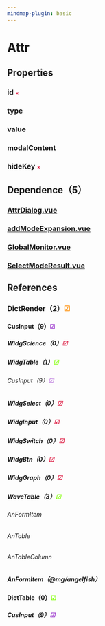 ```yaml
---
mindmap-plugin: basic
---
```


# Attr

## Properties

### id <font size="1em" color="Crimson">&cross;</font>
### type
### value
### modalContent
### hideKey <font size="1em" color="Crimson">&cross;</font>

## Dependence（5）

### [AttrDialog.vue](/Users/gongyuqi/Desktop/Workspace/code/aquaman/applications/orca/src/engine/dialogs/AttrDialog.vue)

### [addModeExpansion.vue](/Users/gongyuqi/Desktop/Workspace/code/aquaman/applications/orca/src/modules/monitor/dialogs/addModeExpansion.vue)

### [GlobalMonitor.vue](/Users/gongyuqi/Desktop/Workspace/code/aquaman/applications/orca/src/modules/monitor/dialogs/GlobalMonitor.vue)

### [SelectModeResult.vue](/Users/gongyuqi/Desktop/Workspace/code/aquaman/applications/orca/src/modules/source/dialogs/SelectModeResult.vue)

## References

### DictRender（2）<font color="DarkOrange">&#9745;</font>

#### CusInput（9）<font color="DarkOrchid">&#9745;</font>

##### WidgScience（0）<font color="Crimson">&#9745;</font>

##### WidgTable（1）<font color="Chartreuse">&#9745;</font>

###### CusInput（9）<font color="DarkOrchid">&#9745;</font>

##### WidgSelect（0）<font color="Crimson">&#9745;</font>

##### WidgInput（0）<font color="Crimson">&#9745;</font>

##### WidgSwitch（0）<font color="Crimson">&#9745;</font>

##### WidgBtn（0）<font color="Crimson">&#9745;</font>

##### WidgGraph（0）<font color="Crimson">&#9745;</font>

##### WaveTable（3）<font color="Chartreuse">&#9745;</font>

###### AnFormItem

###### AnTable 

###### AnTableColumn

##### AnFormItem（@mg/angelfish）

#### DictTable（0）<font color="Chartreuse">&#9745;</font>

##### CusInput（9）<font color="DarkOrchid">&#9745;</font>



